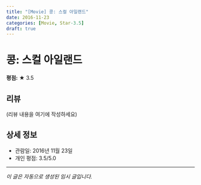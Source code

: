 ```yaml
---
title: "[Movie] 콩: 스컬 아일랜드"
date: 2016-11-23
categories: [Movie, Star-3.5]
draft: true
---
```


# 콩: 스컬 아일랜드

**평점:** ★ 3.5

## 리뷰

(리뷰 내용을 여기에 작성하세요)

## 상세 정보

- 관람일: 2016년 11월 23일
- 개인 평점: 3.5/5.0

---

*이 글은 자동으로 생성된 임시 글입니다.*
